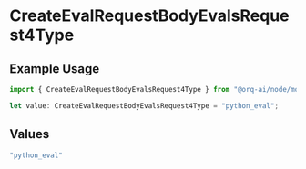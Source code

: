 # CreateEvalRequestBodyEvalsRequest4Type

## Example Usage

```typescript
import { CreateEvalRequestBodyEvalsRequest4Type } from "@orq-ai/node/models/operations";

let value: CreateEvalRequestBodyEvalsRequest4Type = "python_eval";
```

## Values

```typescript
"python_eval"
```